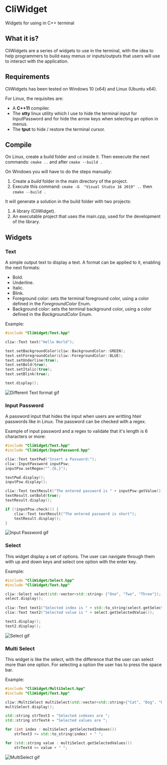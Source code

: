 # CliWidget
Widgets for using in C++ terminal

## What it is?

CliWidgets are a series of widgets to use in the terminal, with the idea to help programmers to build easy menus or inputs/outputs that users will use to interact with the application.

## Requirements

CliWidgets has been tested on Windows 10 (x64) and Linux (Ubuntu x64).

For Linux, the requisites are:

* A **C++11** compiler.
* The **stty** linux utility which I use to hide the terminal input for InputPassword and for hide the arrow keys when selecting an option in menus. 
* The **tput** to hide / restore the terminal cursor.



## Compile

On Linux, create a build folder and `cd` inside it. Then eexecute the next commands: `cmake ..` and after `cmake --build .` 

On Windows you will have to do the steps manually:

1. Create a _build_ folder in the main directory of the project.
2. Execute this command: `cmake -G  "Visual Studio 16 2019" ..` then `cmake --build .`

It will generate a solution in the build folder with two projects:

1. A library (CliWidget).
2. An executable project that uses the main.cpp, used for the development of the library.

## Widgets

### Text

A simple output text to display a text. A format can be applied to it, enabling the next formats:
* Bold.
* Underline.
* Italic.
* Blink.
* Foreground color: sets the terminal foreground color, using a color defined in the *ForegroundColor* Enum.
* Background color: sets the terminal background color, using a color defined in the *BackgroundColor* Enum.

Example:

```cpp
#include "CliWidget/Text.hpp"

cliw::Text text("Hello World");

text.setBackgroundColor(cliw::BackgroundColor::GREEN);
text.setForegroundColor(cliw::ForegroundColor::BLUE);
text.setUnderline(true);
text.setBold(true);
text.setItalic(true);
text.setBlink(true);

text.display();
```

![Different Text format gif](https://i.imgur.com/jjiLuHP.gif "Different Text format gif")

### Input Password

A password input that hides the input when users are writting hteir passwords like in Linux. The password can be checked with a regex.

Example of input password and a regex to validate that it's length is 6 characters or more:

```cpp
#include "CliWidget/Text.hpp"
#include "CliWidget/InputPassword.hpp"

cliw::Text textPwd("Insert a Password:");
cliw::InputPassword inputPsw;
inputPsw.setRegex("^.{6,}");

textPwd.display();
inputPsw.display();

cliw::Text textResult("The entered password is " + inputPsw.getValue());
textResult.setBold(true);
textResult.display();

if (!inputPsw.check()) {
    cliw::Text textResult("The entered password is short");
    textResult.display();
}   
```

![Input Password gif](https://i.imgur.com/PMTMMso.gif "Input Password gif")

### Select

This widget display a set of options. The user can navigate through them with up and down keys and select one option with the enter key.

Example:

```cpp
#include "CliWidget/Select.hpp"
#include "CliWidget/Text.hpp"

cliw::Select select(std::vector<std::string> {"One", "Two", "Three"});
select.display();
 
cliw::Text text1("Selected index is " + std::to_string(select.getSelectedIndex()) + "");
cliw::Text text2("Selected value is " + select.getSelectedValue());

text1.display();
text2.display();
```

![Select gif](https://i.imgur.com/Caki9XJ.gif "Select")

### Multi Select

This widget is like the select, with the difference that the user can select more than one option. For selecting a option the user has to press the space bar.

Example:

```cpp
#include "CliWidget/MultiSelect.hpp"
#include "CliWidget/Text.hpp"

cliw::MultiSelect multiSelect(std::vector<std::string>{"Cat", "Dog", "Hamster", "Bird", "Fish"});
multiSelect.display();

std::string strText3 = "Selected indexes are ";
std::string strText4 = "Selected values are ";

for (int index : multiSelect.getSelectedIndexes())
    strText3 += std::to_string(index) + " ";

for (std::string value : multiSelect.getSelectedValues())
    strText4 += value + " ";
```

![MultiSelect gif](https://i.imgur.com/cbQuZmo.gif "MultiSelect")
